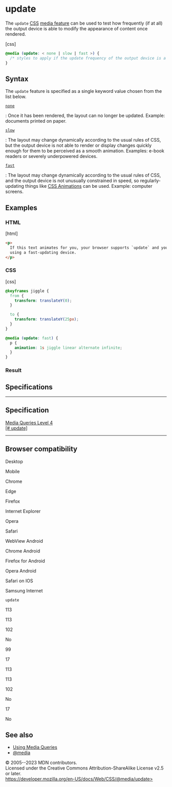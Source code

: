 update
======

The `update` [CSS](https://developer.mozilla.org/en-US/docs/Web/CSS)
[media feature](@media.md#media_features) can be used to test how
frequently (if at all) the output device is able to modify the
appearance of content once rendered.

[css]

```css
@media (update: < none | slow | fast >) {
  /* styles to apply if the update frequency of the output device is a match */
}
```

Syntax
------

The `update` feature is specified as a single keyword value chosen from
the list below.

[`none`](#none)

:   Once it has been rendered, the layout can no longer be updated.
    Example: documents printed on paper.

[`slow`](#slow)

:   The layout may change dynamically according to the usual rules of
    CSS, but the output device is not able to render or display changes
    quickly enough for them to be perceived as a smooth animation.
    Examples: e-book readers or severely underpowered devices.

[`fast`](#fast)

:   The layout may change dynamically according to the usual rules of
    CSS, and the output device is not unusually constrained in speed, so
    regularly-updating things like [CSS Animations](css_animations.md)
    can be used. Example: computer screens.

Examples
--------

### HTML

[html]

```html
<p>
  If this text animates for you, your browser supports `update` and you are
  using a fast-updating device.
</p>
```

### CSS

[css]

```css
@keyframes jiggle {
  from {
    transform: translateY(0);
  }

  to {
    transform: translateY(25px);
  }
}

@media (update: fast) {
  p {
    animation: 1s jiggle linear alternate infinite;
  }
}
```

### Result

Specifications
--------------

  -----------------------------------------------------------------------

Specification
  -----------------------------------------------------------------------

  [Media Queries Level 4\
  [\# update]](https://drafts.csswg.org/mediaqueries/#update)

  -----------------------------------------------------------------------

Browser compatibility
---------------------

Desktop

Mobile

Chrome

Edge

Firefox

Internet Explorer

Opera

Safari

WebView Android

Chrome Android

Firefox for Android

Opera Android

Safari on IOS

Samsung Internet

`update`

113

113

102

No

99

17

113

113

102

No

17

No

See also
--------

- [Using Media Queries](using_media_queries.md)
- [\@media](@media.md)

© 2005--2023 MDN contributors.\
Licensed under the Creative Commons Attribution-ShareAlike License v2.5
or later.\
https://developer.mozilla.org/en-US/docs/Web/CSS/@media/update>
